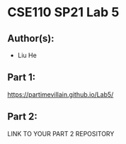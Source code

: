 # CSE110 SP21 Lab 5

## Author(s):
- Liu He

## Part 1:

https://partimevillain.github.io/Lab5/

## Part 2:

LINK TO YOUR PART 2 REPOSITORY
